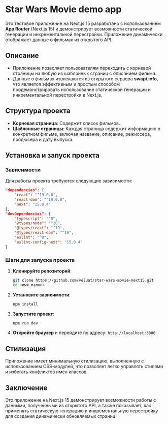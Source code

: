 # Star Wars Movie demo app

Это тестовое приложение на Next.js 15 разработано с использованием **App Router** (Next.js 15) и демонстрирует возможности статической генерации и инкрементальной перестройки. Приложение динамически отображает данные о фильмах из открытого API.

## Описание

- Приложение позволяет пользователям переходить с корневой страницы на любую из шаблонных страниц с описанием фильма.
- Данные о фильмах извлекаются из открытого сервера **swapi.info**, что является эффективным и простым способом продемонстрировать использование статической генерации и инкрементальной перестройки в Next.js.

## Структура проекта

- **Корневая страница**: Содержит список фильмов.
- **Шаблонные страницы**: Каждая страница содержит информацию о конкретном фильме, включая название, описание, режиссера, продюсера и дату выпуска.

## Установка и запуск проекта

### Зависимости

Для работы проекта требуются следующие зависимости:

```json
"dependencies": {
    "react": "^19.0.0",
    "react-dom": "^19.0.0",
    "next": "15.0.4"
},
"devDependencies": {
    "typescript": "^5",
    "@types/node": "^20",
    "@types/react": "^19",
    "@types/react-dom": "^19",
    "eslint": "^8",
    "eslint-config-next": "15.0.4"
}
```

### Шаги для запуска проекта

1. **Клонируйте репозиторий**:
   ```bash
   git clone https://github.com/veluat/star-wars-movie-next15.git
   cd <имя_папки>
   ```

2. **Установите зависимости**:
   ```bash
   npm install
   ```

3. **Запустите проект**:
   ```bash
   npm run dev
   ```

4. **Откройте браузер** и перейдите по адресу: `http://localhost:3000`.

## Стилизация

Приложение имеет минимальную стилизацию, выполненную с использованием CSS-модулей, что позволяет легко управлять стилями и избегать конфликтов имен классов.

## Заключение

Это приложение на Next.js 15 демонстрирует возможности работы с данными, полученными из открытого API, а также показывает, как применять статическую генерацию и инкрементальную перестройку для создания динамически обновляемых страниц.
